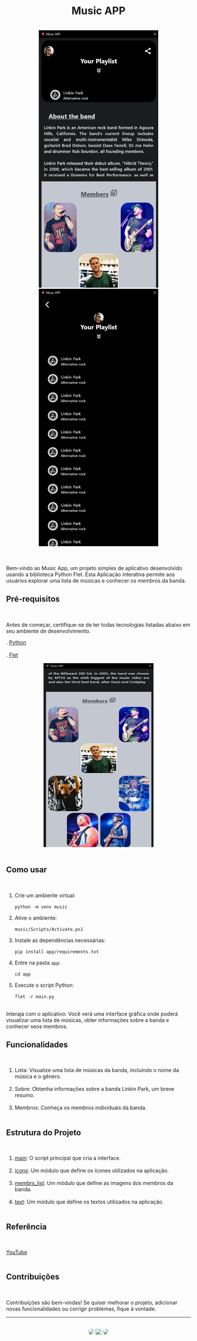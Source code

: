 <h1 align="center">Music APP</h1>
</br>

<div align="center">
<img height="700px" src="https://github.com/SidneyTeodoroJr/music_app/blob/main/print/music_app_print1.png" alt="print"/>
<img height="700px" src="https://github.com/SidneyTeodoroJr/music_app/blob/main/print/music_app_print2.png" alt="print"/>
</div>
</br>
</br>

Bem-vindo ao Music App, um projeto simples de aplicativo desenvolvido usando a biblioteca Python Flet. Esta Aplicação interativa permite aos usuários explorar uma lista de músicas e conhecer os membros da banda.
</br>

## Pré-requisitos
</br>

Antes de começar, certifique-se de ter todas tecnologias listadas abaixo em seu ambiente de desenvolvimento.
</br>

. [Python](https://docs.python.org/3/)</br></br>
. [Flet](https://flet.dev/docs/)
</br>

<div align="center"> 
<img width="300px" height="500px" src="https://github.com/SidneyTeodoroJr/music_app/blob/main/print/music_app_print3.png" alt="print"/> 
</div>
</br>

## Como usar
</br>

1. Crie um ambiente virtual:
   ```shell
   python -m venv music
3. Ative o ambiente:
   ```shell
   music/Scripts/Activate.ps1
5. Instale as dependências necessárias:
   ```shell
   pip install app/requirements.txt
6. Entre na pasta `app`:
   ```shell
   cd app
7. Execute o script Python:
   ```shell
   flet -r main.py

</br>
Interaja com o aplicativo: Você verá uma interface gráfica onde poderá visualizar uma lista de músicas, obter informações sobre a banda e conhecer seos membros.

## Funcionalidades
</br>

1. Lista: Visualize uma lista de músicas da banda, incluindo o nome da música e o gênero.</br></br>
2. Sobre: Obtenha informações sobre a banda Linkin Park, um breve resumo.</br></br>
3. Membros: Conheça os membros individuais da banda.</br></br>

## Estrutura do Projeto
</br>

1. [main](https://github.com/SidneyTeodoroJr/music_app/blob/main/app/main.py): O script principal que cria a interface.</br></br>
2. [icons](https://github.com/SidneyTeodoroJr/music_app/blob/main/app/modulos/icons.py): Um módulo que define os ícones utilizados na aplicação.</br></br>
3. [membrs_list](https://github.com/SidneyTeodoroJr/music_app/blob/main/app/modulos/membrs_list.py): Um módulo que define as imagens dos membros da banda.</br></br>
4. [text](https://github.com/SidneyTeodoroJr/music_app/blob/main/app/modulos/text.py): Um módulo que define os textos utilizados na aplicação.</br></br>

## Referência
</br>

[YouTube](https://youtu.be/N8Nr26SQtfI)
</br>
</br>

## Contribuições
</br>

<p>
Contribuições são bem-vindas! Se quiser melhorar o projeto, adicionar novas funcionalidades ou corrigir problemas, fique à vontade.
</p>
<hr>
</br>

<div align="center">
<a href="https://www.facebook.com/profile.php?id=100091086461235"><img src="https://img.shields.io/badge/-Facebook-%230077B5?style=for-the-badge&logo=facebook&logoColor=white" style="border-radius: 30px" target="_blank" /></a>
<a href="https://www.instagram.com/sidneyteodoroaraujo" target="_blank"><img src="https://img.shields.io/badge/-Instagram-%23E4405F?style=for-the-badge&logo=instagram&logoColor=white" /></a>
<a href="https://www.linkedin.com/in/sidney-teodoro-4a4a8119b?lipi=urn%3Ali%3Apage%3Ad_flagship3_profile_view_base_contact_details%3B%2FevuTOiSSJS2hWGCZgtZiQ%3D%3D" target="_blank"><img src="https://img.shields.io/badge/-LinkedIn-%230077B5?style=for-the-badge&logo=linkedin&logoColor=white" style="border-radius: 30px" target="_blank" /></a>
</div>
